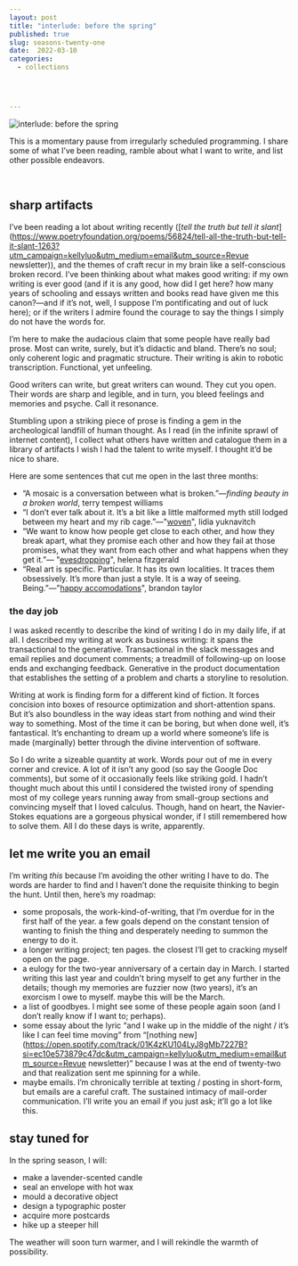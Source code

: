```yaml
---
layout: post
title: "interlude: before the spring"
published: true
slug: seasons-twenty-one
date:  2022-03-10
categories:
  - collections




---
```


![interlude: before the spring]({{site.baseurl}}/images/interludes.jpg)

This is a momentary pause from irregularly scheduled programming. I share some of what I’ve been reading, ramble about what I want to write, and list other possible endeavors.

<!--more-->

<br />

## sharp artifacts

I’ve been reading a lot about writing recently ([*tell the truth but tell it slant*](https://www.poetryfoundation.org/poems/56824/tell-all-the-truth-but-tell-it-slant-1263?utm_campaign=kellyluo&utm_medium=email&utm_source=Revue newsletter)), and the themes of craft recur in my brain like a self-conscious broken record. I’ve been thinking about what makes good writing: if my own writing is ever good (and if it is any good, how did I get here? how many years of schooling and essays written and books read have given me this canon?—and if it’s not, well, I suppose I’m pontificating and out of luck here); or if the writers I admire found the courage to say the things I simply do not have the words for.

I’m here to make the audacious claim that some people have really bad prose. Most can write, surely, but it’s didactic and bland. There’s no soul; only coherent logic and pragmatic structure. Their writing is akin to robotic transcription. Functional, yet unfeeling.

Good writers can write, but great writers can wound. They cut you open. Their words are sharp and legible, and in turn, you bleed feelings and memories and psyche. Call it resonance.

Stumbling upon a striking piece of prose is finding a gem in the archeological landfill of human thought. As I read (in the infinite sprawl of internet content), I collect what others have written and catalogue them in a library of artifacts I wish I had the talent to write myself. I thought it’d be nice to share.

Here are some sentences that cut me open in the last three months:

- “A mosaic is a conversation between what is broken.”—*finding beauty in a broken world*, terry tempest williams
- “I don’t ever talk about it. It’s a bit like a little malformed myth still lodged between my heart and my rib cage.”—"[woven](https://www.guernicamag.com/woven)", lidia yuknavitch
- “We want to know how people get close to each other, and how they break apart, what they promise each other and how they fail at those promises, what they want from each other and what happens when they get it.”— "[evesdropping](https://griefbacon.substack.com/p/eavesdropping)", helena fitzgerald
- “Real art is specific. Particular. It has its own localities. It traces them obsessively. It’s more than just a style. It is a way of seeing. Being.”—"[happy accomodations](https://blgtylr.substack.com/p/happy-accommodations)", brandon taylor



### the day job

I was asked recently to describe the kind of writing I do in my daily life, if at all. I described my writing at work as business writing: it spans the transactional to the generative. Transactional in the slack messages and email replies and document comments; a treadmill of following-up on loose ends and exchanging feedback. Generative in the product documentation that establishes the setting of a problem and charts a storyline to resolution.

Writing at work is finding form for a different kind of fiction. It forces concision into boxes of resource optimization and short-attention spans. But it’s also boundless in the way ideas start from nothing and wind their way to something. Most of the time it can be boring, but when done well, it’s fantastical. It’s enchanting to dream up a world where someone’s life is made (marginally) better through the divine intervention of software.

So I do write a sizeable quantity at work. Words pour out of me in every corner and crevice. A lot of it isn’t any good (so say the Google Doc comments), but some of it occasionally feels like striking gold. I hadn’t thought much about this until I considered the twisted irony of spending most of my college years running away from small-group sections and convincing myself that I loved calculus. Though, hand on heart, the Navier-Stokes equations are a gorgeous physical wonder, if I still remembered how to solve them. All I do these days is write, apparently.



## let me write you an email

I’m writing *this* because I’m avoiding the other writing I have to do. The words are harder to find and I haven’t done the requisite thinking to begin the hunt. Until then, here’s my roadmap:

- some proposals, the work-kind-of-writing, that I’m overdue for in the first half of the year. a few goals depend on the constant tension of wanting to finish the thing and desperately needing to summon the energy to do it.
- a longer writing project; ten pages. the closest I’ll get to cracking myself open on the page.
- a eulogy for the two-year anniversary of a certain day in March. I started writing this last year and couldn’t bring myself to get any further in the details; though my memories are fuzzier now (two years), it’s an exorcism I owe to myself. maybe this will be the March.
- a list of goodbyes. I might see some of these people again soon (and I don’t really know if I want to; perhaps).
- some essay about the lyric “and I wake up in the middle of the night / it’s like I can feel time moving” from “[nothing new](https://open.spotify.com/track/01K4zKU104LyJ8gMb7227B?si=ec10e573879c47dc&utm_campaign=kellyluo&utm_medium=email&utm_source=Revue newsletter)” because I was at the end of twenty-two and that realization sent me spinning for a while.
- maybe emails. I’m chronically terrible at texting / posting in short-form, but emails are a careful craft. The sustained intimacy of mail-order communication. I’ll write you an email if you just ask; it’ll go a lot like this.



## stay tuned for

In the spring season, I will:

- make a lavender-scented candle
- seal an envelope with hot wax
- mould a decorative object
- design a typographic poster
- acquire more postcards
- hike up a steeper hill

The weather will soon turn warmer, and I will rekindle the warmth of possibility.
